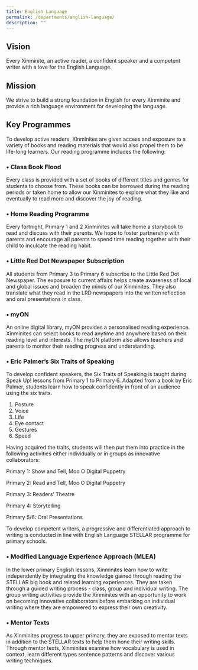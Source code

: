 ```yaml
---
title: English Language
permalink: /departments/english-language/
description: ""
---
```

## Vision 
Every Xinminite, an active reader, a confident speaker and a competent writer with a love for the English Language.

## Mission
We strive to build a strong foundation in English for every Xinminite and provide a rich language environment for developing the language. 

## Key Programmes
To develop active readers, Xinminites are given access and exposure to a variety of books and reading materials that would also propel them to be life-long learners. Our reading programme includes the following: 

### •	Class Book Flood
Every class is provided with a set of books of different titles and genres for students to choose from. These books can be borrowed during the reading periods or taken home to allow our Xinminites to explore what they like and eventually to read more and discover the joy of reading.

### •	Home Reading Programme
Every fortnight, Primary 1 and 2 Xinminites will take home a storybook to read and discuss with their parents. We hope to foster partnership with parents and encourage all parents to spend time reading together with their child to inculcate the reading habit.

### •	Little Red Dot Newspaper Subscription
All students from Primary 3 to Primary 6 subscribe to the Little Red Dot Newspaper. The exposure to current affairs helps create awareness of local and global issues and broaden the minds of our Xinminites. They also translate what they read in the LRD newspapers into the written reflection and oral presentations in class.

### •	myON 
An online digital library, myON provides a personalised reading experience. Xinminites can select books to read anytime and anywhere based on their reading level and interests. The myON platform also allows teachers and parents to monitor their reading progress and understanding. 


### •	Eric Palmer’s Six Traits of Speaking

To develop confident speakers, the Six Traits of Speaking is taught during Speak Up! lessons from Primary 1 to Primary 6. Adapted from a book by Eric Palmer, students learn how to speak confidently in front of an audience using the six traits. 

1.	Posture
2.	Voice
3.	Life
4.	Eye contact
5.	Gestures
6.	Speed

Having acquired the traits, students will then put them into practice in the following activities either individually or in groups as innovative collaborators: 

Primary 1: Show and Tell, Moo O Digital Puppetry

Primary 2: Read and Tell, Moo O Digital Puppetry

Primary 3: Readers’ Theatre

Primary 4: Storytelling

Primary 5/6: Oral Presentations

To develop competent writers, a progressive and differentiated approach to writing is conducted in line with English Language STELLAR programme for primary schools.

###  •	Modified Language Experience Approach (MLEA)
In the lower primary English lessons, Xinminites learn how to write independently by integrating the knowledge gained through reading the STELLAR big book and related learning experiences. They are taken through a guided writing process - class, group and individual writing. The group writing activities provide the Xinminites with an opportunity to work on becoming innovative collaborators before embarking on individual writing where they are empowered to express their own creativity. 

### •	Mentor Texts
As Xinminites progress to upper primary, they are exposed to mentor texts in addition to the STELLAR texts to help them hone their writing skills. Through mentor texts, Xinminites examine how vocabulary is used in context, learn different types sentence patterns and discover various writing techniques.


